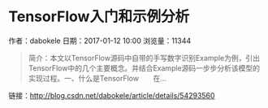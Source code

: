 # TensorFlow入门和示例分析
作者：dabokele
日期：2017-01-12 10:00
浏览量：11344
> 简介：本文以TensorFlow源码中自带的手写数字识别Example为例，引出TensorFlow中的几个主要概念。并结合Example源码一步步分析该模型的实现过程。一、什么是TensorFlow　　在...

 链接：http://blog.csdn.net/dabokele/article/details/54293560
